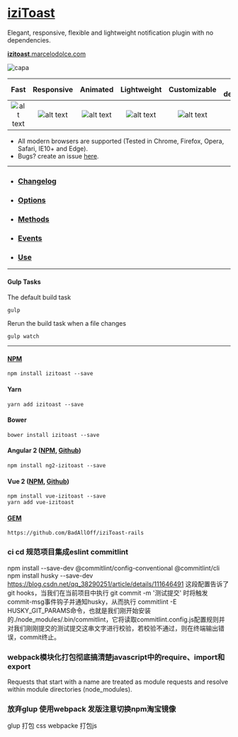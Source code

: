 # [iziToast](http://izitoast.dolce.ninja)
Elegant, responsive, flexible and lightweight notification plugin with no dependencies.

[**izitoast**.marcelodolce.com](http://izitoast.marcelodolce.com)

![capa](http://i.imgur.com/NKk7Rxm.png)

[logo]: http://i.imgur.com/hCYIhep.png "Check icon"
[new]: http://i.imgur.com/41zuVDk.png "New label"
[bug]: http://i.imgur.com/92lu4ln.png "Bug label"

Fast | Responsive | Animated | Lightweight | Customizable | No dependencies | Retina
:-----: | :-----: | :-----: | :-----: | :-----: | :-----: | :-----: 
![alt text][logo] | ![alt text][logo] | ![alt text][logo] | ![alt text][logo] | ![alt text][logo] | ![alt text][logo] | ![alt text][logo]


- All modern browsers are supported (Tested in Chrome, Firefox, Opera, Safari, IE10+ and Edge).
- Bugs? create an issue [here](https://github.com/dolce/iziToast/issues).


___
- ### [Changelog](http://izitoast.marcelodolce.com/#Changelog)
- ### [Options](http://izitoast.marcelodolce.com/#Options)
- ### [Methods](http://izitoast.marcelodolce.com/#Methods)
- ### [Events](http://izitoast.marcelodolce.com/#Events)
- ### [Use](http://izitoast.marcelodolce.com/#Start)
___

#### Gulp Tasks
The default build task
```
gulp
```
Rerun the build task when a file changes
```
gulp watch
```
___


#### [NPM](https://www.npmjs.com/package/izitoast)
```
npm install izitoast --save
```
#### Yarn
```
yarn add izitoast --save
```
#### Bower
```
bower install izitoast --save
```

#### Angular 2 ([NPM](https://www.npmjs.com/package/ng2-izitoast), [Github](https://github.com/plauzul/ng2-izitoast))

```
npm install ng2-izitoast --save
```

#### Vue 2 ([NPM](https://www.npmjs.com/package/vue-izitoast), [Github](https://github.com/arthurvasconcelos/vue-izitoast))

```
npm install vue-izitoast --save
yarn add vue-izitoast
```

#### [GEM](https://github.com/BadAllOff/iziToast-rails)
```
https://github.com/BadAllOff/iziToast-rails
```



### ci cd  规范项目集成eslint commitlint 

npm install --save-dev @commitlint/config-conventional @commitlint/cli npm install husky --save-dev
https://blog.csdn.net/qq_38290251/article/details/111646491
这段配置告诉了git hooks，当我们在当前项目中执行 git commit -m '测试提交' 时将触发commit-msg事件钩子并通知husky，从而执行 commitlint -E HUSKY_GIT_PARAMS命令，也就是我们刚开始安装的./node_modules/.bin/commitlint，它将读取commitlint.config.js配置规则并对我们刚刚提交的测试提交这串文字进行校验，若校验不通过，则在终端输出错误，commit终止。


### webpack模块化打包彻底搞清楚javascript中的require、import和export
Requests that start with a name are treated as module requests and resolve within module directories (node_modules).


###  放弃glup 使用webpack   发版注意切换npm淘宝镜像   

glup  打包 css     webpacke 打包js
